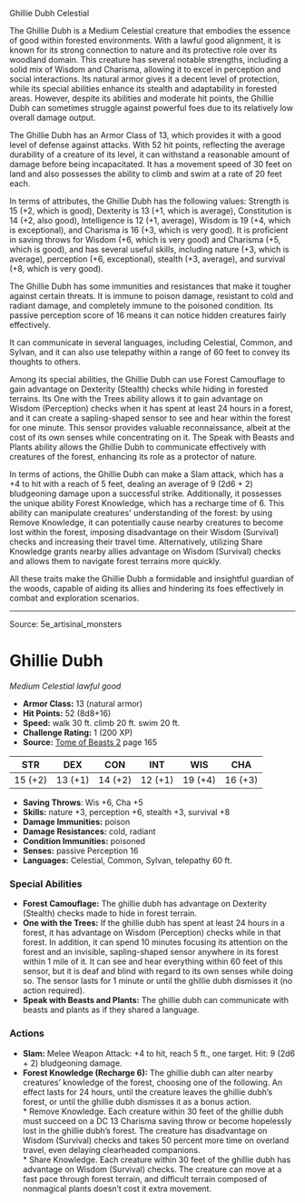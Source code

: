 <MonsterName/>Ghillie Dubh</MonsterName>
<CreatureType/>Celestial</CreatureType>

<summary>The Ghillie Dubh is a Medium Celestial creature that embodies the essence of good within forested environments. With a lawful good alignment, it is known for its strong connection to nature and its protective role over its woodland domain. This creature has several notable strengths, including a solid mix of Wisdom and Charisma, allowing it to excel in perception and social interactions. Its natural armor gives it a decent level of protection, while its special abilities enhance its stealth and adaptability in forested areas. However, despite its abilities and moderate hit points, the Ghillie Dubh can sometimes struggle against powerful foes due to its relatively low overall damage output. </summary>

<detail>

The Ghillie Dubh has an Armor Class of 13, which provides it with a good level of defense against attacks. With 52 hit points, reflecting the average durability of a creature of its level, it can withstand a reasonable amount of damage before being incapacitated. It has a movement speed of 30 feet on land and also possesses the ability to climb and swim at a rate of 20 feet each.

In terms of attributes, the Ghillie Dubh has the following values: Strength is 15 (+2, which is good), Dexterity is 13 (+1, which is average), Constitution is 14 (+2, also good), Intelligence is 12 (+1, average), Wisdom is 19 (+4, which is exceptional), and Charisma is 16 (+3, which is very good). It is proficient in saving throws for Wisdom (+6, which is very good) and Charisma (+5, which is good), and has several useful skills, including nature (+3, which is average), perception (+6, exceptional), stealth (+3, average), and survival (+8, which is very good).

The Ghillie Dubh has some immunities and resistances that make it tougher against certain threats. It is immune to poison damage, resistant to cold and radiant damage, and completely immune to the poisoned condition. Its passive perception score of 16 means it can notice hidden creatures fairly effectively.

It can communicate in several languages, including Celestial, Common, and Sylvan, and it can also use telepathy within a range of 60 feet to convey its thoughts to others.

Among its special abilities, the Ghillie Dubh can use Forest Camouflage to gain advantage on Dexterity (Stealth) checks while hiding in forested terrains. Its One with the Trees ability allows it to gain advantage on Wisdom (Perception) checks when it has spent at least 24 hours in a forest, and it can create a sapling-shaped sensor to see and hear within the forest for one minute. This sensor provides valuable reconnaissance, albeit at the cost of its own senses while concentrating on it. The Speak with Beasts and Plants ability allows the Ghillie Dubh to communicate effectively with creatures of the forest, enhancing its role as a protector of nature.

In terms of actions, the Ghillie Dubh can make a Slam attack, which has a +4 to hit with a reach of 5 feet, dealing an average of 9 (2d6 + 2) bludgeoning damage upon a successful strike. Additionally, it possesses the unique ability Forest Knowledge, which has a recharge time of 6. This ability can manipulate creatures' understanding of the forest: by using Remove Knowledge, it can potentially cause nearby creatures to become lost within the forest, imposing disadvantage on their Wisdom (Survival) checks and increasing their travel time. Alternatively, utilizing Share Knowledge grants nearby allies advantage on Wisdom (Survival) checks and allows them to navigate forest terrains more quickly.

All these traits make the Ghillie Dubh a formidable and insightful guardian of the woods, capable of aiding its allies and hindering its foes effectively in combat and exploration scenarios.</detail>



---

Source: 5e_artisinal_monsters

# Ghillie Dubh

*Medium* *Celestial* *lawful good*

- **Armor Class:** 13 (natural armor)
- **Hit Points:** 52 (8d8+16)
- **Speed:** walk 30 ft. climb 20 ft. swim 20 ft.
- **Challenge Rating:** 1 (200 XP)
- **Source:** [Tome of Beasts 2](https://koboldpress.com/kpstore/product/tome-of-beasts-2-for-5th-edition) page 165

| STR | DEX | CON | INT | WIS | CHA |
| --- | --- | --- | --- | --- | --- |
| 15 (+2) | 13 (+1) | 14 (+2) | 12 (+1) | 19 (+4) | 16 (+3) |

- **Saving Throws**: Wis +6, Cha +5
- **Skills:** nature +3, perception +6, stealth +3, survival +8
- **Damage Immunities:** poison
- **Damage Resistances:** cold, radiant
- **Condition Immunities:** poisoned
- **Senses:** passive Perception 16
- **Languages:** Celestial, Common, Sylvan, telepathy 60 ft.

### Special Abilities

- **Forest Camouflage:** The ghillie dubh has advantage on Dexterity (Stealth) checks made to hide in forest terrain.
- **One with the Trees:** If the ghillie dubh has spent at least 24 hours in a forest, it has advantage on Wisdom (Perception) checks while in that forest. In addition, it can spend 10 minutes focusing its attention on the forest and an invisible, sapling-shaped sensor anywhere in its forest within 1 mile of it. It can see and hear everything within 60 feet of this sensor, but it is deaf and blind with regard to its own senses while doing so. The sensor lasts for 1 minute or until the ghillie dubh dismisses it (no action required).
- **Speak with Beasts and Plants:** The ghillie dubh can communicate with beasts and plants as if they shared a language.

### Actions

- **Slam:** Melee Weapon Attack: +4 to hit, reach 5 ft., one target. Hit: 9 (2d6 + 2) bludgeoning damage.
- **Forest Knowledge (Recharge 6):** The ghillie dubh can alter nearby creatures’ knowledge of the forest, choosing one of the following. An effect lasts for 24 hours, until the creature leaves the ghillie dubh’s forest, or until the ghillie dubh dismisses it as a bonus action. <br>* Remove Knowledge. Each creature within 30 feet of the ghillie dubh must succeed on a DC 13 Charisma saving throw or become hopelessly lost in the ghillie dubh’s forest. The creature has disadvantage on Wisdom (Survival) checks and takes 50 percent more time on overland travel, even delaying clearheaded companions. <br>* Share Knowledge. Each creature within 30 feet of the ghillie dubh has advantage on Wisdom (Survival) checks. The creature can move at a fast pace through forest terrain, and difficult terrain composed of nonmagical plants doesn’t cost it extra movement.




